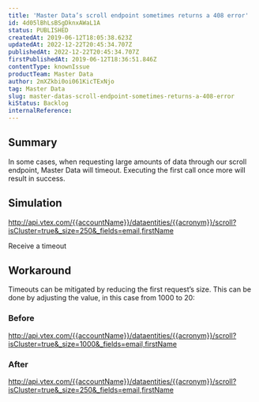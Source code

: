 ```yaml
---
title: 'Master Data’s scroll endpoint sometimes returns a 408 error'
id: 4d05lBhLsBSgDknxAWaL1A
status: PUBLISHED
createdAt: 2019-06-12T18:05:38.623Z
updatedAt: 2022-12-22T20:45:34.707Z
publishedAt: 2022-12-22T20:45:34.707Z
firstPublishedAt: 2019-06-12T18:36:51.846Z
contentType: knownIssue
productTeam: Master Data
author: 2mXZkbi0oi061KicTExNjo
tag: Master Data
slug: master-datas-scroll-endpoint-sometimes-returns-a-408-error
kiStatus: Backlog
internalReference: 
---
```


## Summary

In some cases, when requesting large amounts of data through our scroll endpoint, Master Data will timeout. Executing the first call once more will result in success.

## Simulation

http://api.vtex.com/{{accountName}}/dataentities/{{acronym}}/scroll?isCluster=true&_size=250&_fields=email,firstName

Receive a timeout


## Workaround

Timeouts can be mitigated by reducing the first request’s size. This can be done by adjusting the value, in this case from 1000 to 20:

### Before 
http://api.vtex.com/{{accountName}}/dataentities/{{acronym}}/scroll?isCluster=true&_size=1000&_fields=email,firstName

### After 
http://api.vtex.com/{{accountName}}/dataentities/{{acronym}}/scroll?isCluster=true&_size=250&_fields=email,firstName


